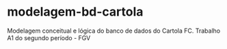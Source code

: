 # modelagem-bd-cartola
Modelagem conceitual e lógica do banco de dados do Cartola FC.
Trabalho A1 do segundo período - FGV
